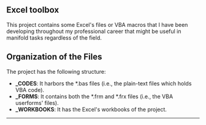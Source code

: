 ##  Excel toolbox

This project contains some Excel's files or VBA macros that I have been developing throughout my professional career that might be useful in manifold tasks regardless of the field.

##  Organization of the Files

The project has the following structure:

  * **_CODES**: It harbors the \*.bas files (i.e., the plain-text files which holds VBA code).
  * **_FORMS**: It contains both the \*.frm and \*.frx files (i.e., the VBA userforms' files).
  * **_WORKBOOKS**: It has the Excel's workbooks of the project.

---
